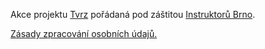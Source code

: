 Akce projektu [Tvrz](http://www.tvrz.net) pořádaná pod záštitou [Instruktorů Brno](http://www.instruktori.cz).

[Zásady zpracování osobních údajů.](https://www.instruktori.cz/zasady-zpracovani-osobnich-udaju)
